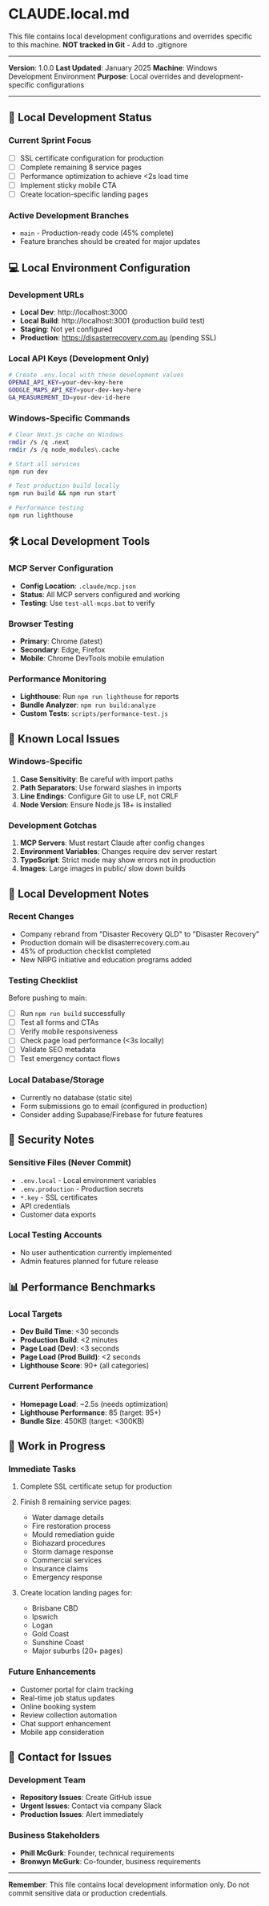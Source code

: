 # CLAUDE.local.md

This file contains local development configurations and overrides specific to this machine.
**NOT tracked in Git** - Add to .gitignore

---
**Version**: 1.0.0
**Last Updated**: January 2025
**Machine**: Windows Development Environment
**Purpose**: Local overrides and development-specific configurations

---

## 🚀 Local Development Status

### Current Sprint Focus
- [ ] SSL certificate configuration for production
- [ ] Complete remaining 8 service pages
- [ ] Performance optimization to achieve <2s load time
- [ ] Implement sticky mobile CTA
- [ ] Create location-specific landing pages

### Active Development Branches
- `main` - Production-ready code (45% complete)
- Feature branches should be created for major updates

## 💻 Local Environment Configuration

### Development URLs
- **Local Dev**: http://localhost:3000
- **Local Build**: http://localhost:3001 (production build test)
- **Staging**: Not yet configured
- **Production**: https://disasterrecovery.com.au (pending SSL)

### Local API Keys (Development Only)
```bash
# Create .env.local with these development values
OPENAI_API_KEY=your-dev-key-here
GOOGLE_MAPS_API_KEY=your-dev-key-here
GA_MEASUREMENT_ID=your-dev-id-here
```

### Windows-Specific Commands
```bash
# Clear Next.js cache on Windows
rmdir /s /q .next
rmdir /s /q node_modules\.cache

# Start all services
npm run dev

# Test production build locally
npm run build && npm run start

# Performance testing
npm run lighthouse
```

## 🛠️ Local Development Tools

### MCP Server Configuration
- **Config Location**: `.claude/mcp.json`
- **Status**: All MCP servers configured and working
- **Testing**: Use `test-all-mcps.bat` to verify

### Browser Testing
- **Primary**: Chrome (latest)
- **Secondary**: Edge, Firefox
- **Mobile**: Chrome DevTools mobile emulation

### Performance Monitoring
- **Lighthouse**: Run `npm run lighthouse` for reports
- **Bundle Analyzer**: `npm run build:analyze`
- **Custom Tests**: `scripts/performance-test.js`

## 🐛 Known Local Issues

### Windows-Specific
1. **Case Sensitivity**: Be careful with import paths
2. **Path Separators**: Use forward slashes in imports
3. **Line Endings**: Configure Git to use LF, not CRLF
4. **Node Version**: Ensure Node.js 18+ is installed

### Development Gotchas
1. **MCP Servers**: Must restart Claude after config changes
2. **Environment Variables**: Changes require dev server restart
3. **TypeScript**: Strict mode may show errors not in production
4. **Images**: Large images in public/ slow down builds

## 📝 Local Development Notes

### Recent Changes
- Company rebrand from "Disaster Recovery QLD" to "Disaster Recovery"
- Production domain will be disasterrecovery.com.au
- 45% of production checklist completed
- New NRPG initiative and education programs added

### Testing Checklist
Before pushing to main:
- [ ] Run `npm run build` successfully
- [ ] Test all forms and CTAs
- [ ] Verify mobile responsiveness
- [ ] Check page load performance (<3s locally)
- [ ] Validate SEO metadata
- [ ] Test emergency contact flows

### Local Database/Storage
- Currently no database (static site)
- Form submissions go to email (configured in production)
- Consider adding Supabase/Firebase for future features

## 🔐 Security Notes

### Sensitive Files (Never Commit)
- `.env.local` - Local environment variables
- `.env.production` - Production secrets
- `*.key` - SSL certificates
- API credentials
- Customer data exports

### Local Testing Accounts
- No user authentication currently implemented
- Admin features planned for future release

## 📊 Performance Benchmarks

### Local Targets
- **Dev Build Time**: <30 seconds
- **Production Build**: <2 minutes
- **Page Load (Dev)**: <3 seconds
- **Page Load (Prod Build)**: <2 seconds
- **Lighthouse Score**: 90+ (all categories)

### Current Performance
- **Homepage Load**: ~2.5s (needs optimization)
- **Lighthouse Performance**: 85 (target: 95+)
- **Bundle Size**: 450KB (target: <300KB)

## 🚧 Work in Progress

### Immediate Tasks
1. Complete SSL certificate setup for production
2. Finish 8 remaining service pages:
   - Water damage details
   - Fire restoration process
   - Mould remediation guide
   - Biohazard procedures
   - Storm damage response
   - Commercial services
   - Insurance claims
   - Emergency response

3. Create location landing pages for:
   - Brisbane CBD
   - Ipswich
   - Logan
   - Gold Coast
   - Sunshine Coast
   - Major suburbs (20+ pages)

### Future Enhancements
- Customer portal for claim tracking
- Real-time job status updates
- Online booking system
- Review collection automation
- Chat support enhancement
- Mobile app consideration

## 📱 Contact for Issues

### Development Team
- **Repository Issues**: Create GitHub issue
- **Urgent Issues**: Contact via company Slack
- **Production Issues**: Alert immediately

### Business Stakeholders
- **Phill McGurk**: Founder, technical requirements
- **Bronwyn McGurk**: Co-founder, business requirements

---

**Remember**: This file contains local development information only.
Do not commit sensitive data or production credentials.